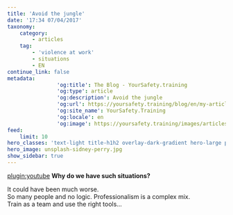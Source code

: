 ```yaml
---
title: 'Avoid the jungle'
date: '17:34 07/04/2017'
taxonomy:
    category:
        - articles
    tag:
        - 'violence at work'
        - situations
        - EN
continue_link: false
metadata:
                'og:title': The Blog - YourSafety.training
                'og:type': article
                'og:description': Avoid the jungle
                'og:url': https://yoursafety.training/blog/en/my-articles/avoid-jungle
                'og:site_name': YourSafety.Training
                'og:locale': en
                'og:image': https://yoursafety.training/images/articles/avoid-jungle.jpg
feed:
    limit: 10
hero_classes: 'text-light title-h1h2 overlay-dark-gradient hero-large parallax'
hero_image: unsplash-sidney-perry.jpg
show_sidebar: true
---
```


[plugin:youtube](https://www.youtube.com/watch?time_continue=3&v=6SMUIL4y1uM)
**Why do we have such situations?**

It could have been much worse.  
So many people and no logic. Professionalism is a complex mix.  
Train as a team and use the right tools…
